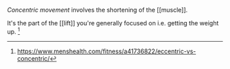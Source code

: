 *Concentric movement* involves the shortening of the [[muscle]].

It's the part of the [[lift]] you're generally focused on i.e. getting the weight up. [^1]

[^1]: https://www.menshealth.com/fitness/a41736822/eccentric-vs-concentric/